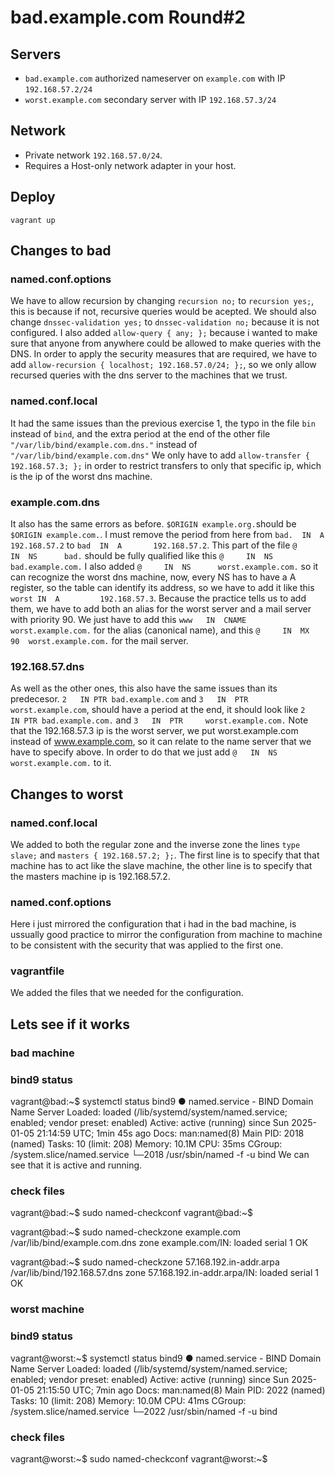 # bad.example.com Round#2

## Servers

- `bad.example.com` authorized nameserver on `example.com`
  with IP `192.168.57.2/24`
- `worst.example.com` secondary server with IP
  `192.168.57.3/24`

## Network

- Private network `192.168.57.0/24`.
- Requires a Host-only network adapter in your host.

## Deploy

    vagrant up


## Changes to bad

### named.conf.options
We have to allow recursion by changing `recursion no;` to `recursion yes;`, this is because if not, recursive queries would be acepted.
We should also change `dnssec-validation yes;` to `dnssec-validation no;` because it is not configured.
I also added `allow-query { any; };` because i wanted to make sure that anyone from anywhere could be allowed to make queries with the DNS.
In order to apply the security measures that are required, we have to add `allow-recursion { localhost; 192.168.57.0/24; };`, so we only allow recursed queries with the dns server to the machines that we trust.

### named.conf.local
It had the same issues than the previous exercise 1, the typo in the file `bin` instead of `bind`, and the extra period at the end of the other file `"/var/lib/bind/example.com.dns."` instead of `"/var/lib/bind/example.com.dns"`
We only have to add `allow-transfer { 192.168.57.3; };` in order to restrict transfers to only that specific ip, which is the ip of the worst dns machine.  

### example.com.dns
It also has the same errors as before.
`$ORIGIN example.org.`should be `$ORIGIN example.com.`.
I must remove the period from here from `bad.  IN  A       192.168.57.2` to `bad  IN  A       192.168.57.2`.
This part of the file `@     IN  NS      bad.` should be fully qualified like this `@     IN  NS      bad.example.com.`
I also added `@     IN  NS      worst.example.com.` so it can recognize the worst dns machine, now, every NS has to have a A register, so the table can identify its address, so we have to add it like this `worst IN  A		  192.168.57.3`.
Because the practice tells us to add them, we have to add both an alias for the worst server and a mail server with priority 90.
We just have to add this `www   IN  CNAME   worst.example.com.` for the alias (canonical name), and this
`@     IN  MX  90  worst.example.com.` for the mail server.

### 192.168.57.dns
As well as the other ones, this also have the same issues than its predecesor.
`2   IN	PTR	bad.example.com` and `3   IN  PTR     worst.example.com`, should have a period at the end, it should look like
`2   IN	PTR	bad.example.com.` and `3   IN  PTR     worst.example.com.`
Note that the 192.168.57.3 ip is the worst server, we put worst.example.com instead of www.example.com, so it can relate to the name server that we have to specify above.
In order to do that we just add `@   IN  NS  worst.example.com.` to it.

## Changes to worst

### named.conf.local
We added to both the regular zone and the inverse zone the lines `type slave;` and `masters { 192.168.57.2; };`.
The first line is to specify that that machine has to act like the slave machine, the other line is to specify that the masters machine ip is 192.168.57.2.

### named.conf.options
Here i just mirrored the configuration that i had in the bad machine, is ussually good practice to mirror the configuration from machine to machine to be consistent with the security that was applied to the first one.

### vagrantfile
We added the files that we needed for the configuration.

## Lets see if it works
### bad machine
### bind9 status
vagrant@bad:~$ systemctl status bind9
● named.service - BIND Domain Name Server
     Loaded: loaded (/lib/systemd/system/named.service; enabled; vendor preset: enabled)
     Active: active (running) since Sun 2025-01-05 21:14:59 UTC; 1min 45s ago
       Docs: man:named(8)
   Main PID: 2018 (named)
      Tasks: 10 (limit: 208)
     Memory: 10.1M
        CPU: 35ms
     CGroup: /system.slice/named.service
             └─2018 /usr/sbin/named -f -u bind
We can see that it is active and running.
### check files
vagrant@bad:~$ sudo named-checkconf
vagrant@bad:~$

vagrant@bad:~$ sudo named-checkzone example.com /var/lib/bind/example.com.dns
zone example.com/IN: loaded serial 1
OK

vagrant@bad:~$ sudo named-checkzone 57.168.192.in-addr.arpa /var/lib/bind/192.168.57.dns
zone 57.168.192.in-addr.arpa/IN: loaded serial 1
OK

### worst machine
### bind9 status
vagrant@worst:~$ systemctl status bind9
● named.service - BIND Domain Name Server
     Loaded: loaded (/lib/systemd/system/named.service; enabled; vendor preset: enabled)
     Active: active (running) since Sun 2025-01-05 21:15:50 UTC; 7min ago
       Docs: man:named(8)
   Main PID: 2022 (named)
      Tasks: 10 (limit: 208)
     Memory: 10.0M
        CPU: 41ms
     CGroup: /system.slice/named.service
             └─2022 /usr/sbin/named -f -u bind
### check files
vagrant@worst:~$ sudo named-checkconf
vagrant@worst:~$
